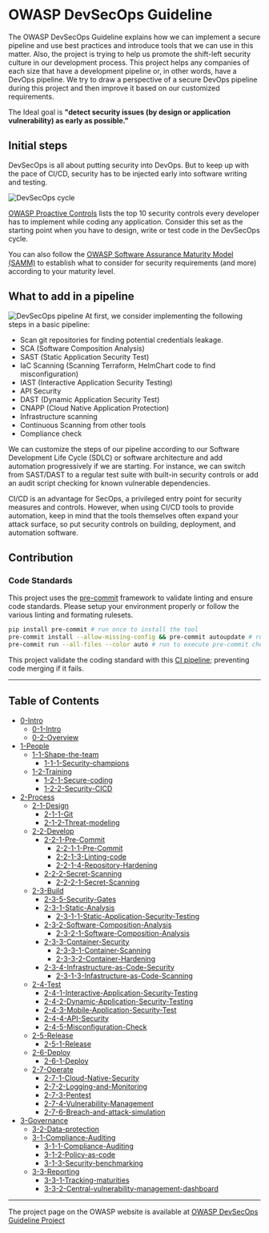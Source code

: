 # OWASP DevSecOps Guideline

The OWASP DevSecOps Guideline explains how we can implement a secure pipeline and use best practices and introduce tools that we can use in this matter. Also, the project is trying to help us promote the shift-left security culture in our development process.
This project helps any companies of each size that have a development pipeline or, in other words, have a DevOps pipeline.
We try to draw a perspective of a secure DevOps pipeline during this project and then improve it based on our customized requirements.

The Ideal goal is **"detect security issues (by design or application vulnerability) as early as possible."**

## Initial steps

DevSecOps is all about putting security into DevOps. But to keep up with the pace of CI/CD, security has to be injected early into software writing and testing.

![DevSecOps cycle](/assets/images/DevSecOps-cycle.png)

[OWASP Proactive Controls](https://owasp.org/www-project-proactive-controls/) lists the top 10 security controls every developer has to implement while coding any application. Consider this set as the starting point when you have to design, write or test code in the DevSecOps cycle.

You can also follow the [OWASP Software Assurance Maturity Model (SAMM)](https://owaspsamm.org/model/) to establish what to consider for security requirements (and more) according to your maturity level.

## What to add in a pipeline

![DevSecOps pipeline](/assets/images/DevSecOps-pipeline.png)
At first, we consider implementing the following steps in a basic pipeline:

- Scan git repositories for finding potential credentials leakage.
- SCA (Software Composition Analysis)
- SAST (Static Application Security Test)
- IaC Scanning (Scanning Terraform, HelmChart code to find misconfiguration)
- IAST (Interactive Application Security Testing)
- API Security
- DAST (Dynamic Application Security Test)
- CNAPP (Cloud Native Application Protection)
- Infrastructure scanning
- Continuous Scanning from other tools
- Compliance check

We can customize the steps of our pipeline according to our Software Development Life Cycle (SDLC) or software architecture and add automation progressively if we are starting.
For instance, we can switch from SAST/DAST to a regular test suite with built-in security controls or add an audit script checking for known vulnerable dependencies.

CI/CD is an advantage for SecOps, a privileged entry point for security measures and controls.
However, when using CI/CD tools to provide automation, keep in mind that the tools themselves often expand your attack surface, so put security controls on building, deployment, and automation software.

## Contribution

### Code Standards

This project uses the [pre-commit](https://pre-commit.com/) framework to validate linting and ensure code standards.  Please setup your environment properly or follow the various linting and formating rulesets.

```bash
pip install pre-commit # run once to install the tool
pre-commit install --allow-missing-config && pre-commit autoupdate # run once to init your repo
pre-commit run --all-files --color auto # run to execute pre-commit check ad-hoc
```

This project validate the coding standard with this [CI pipeline](.github/workflows/master.yml); preventing code merging if it fails.

---

## Table of Contents

- [0-Intro](current-version/0-Intro)
  - [0-1-Intro](current-version/0-Intro/0-1-Intro.md)
  - [0-2-Overview](current-version/0-Intro/0-2-Overview.md)
- [1-People](current-version/1-People)
  - [1-1-Shape-the-team](current-version/1-People/1-1-Shape-the-team)
    - [1-1-1-Security-champions](current-version/1-People/1-1-Shape-the-team/1-1-1-Security-champions.md)
  - [1-2-Training](current-version/1-People/1-2-Training)
    - [1-2-1-Secure-coding](current-version/1-People/1-2-Training/1-2-1-Secure-coding.md)
    - [1-2-2-Security-CICD](current-version/1-People/1-2-Training/1-2-2-Security-CICD.md)
- [2-Process](current-version/2-Process)
  - [2-1-Design](current-version/2-Process/2-1-Design)
    - [2-1-1-Git](current-version/2-Process/2-1-Design/2-1-1-Git)
    - [2-1-2-Threat-modeling](current-version/2-Process/2-1-Design/2-1-2-Threat-modeling.md)
  - [2-2-Develop](current-version/2-Process/2-2-Develop)
    - [2-2-1-Pre-Commit](current-version/2-Process/2-2-Develop/2-2-1-Pre-Commit)
      - [2-2-1-1-Pre-Commit](current-version/2-Process/2-2-Develop/2-2-1-Pre-Commit/2-2-1-1-Pre-Commit.md)
      - [2-2-1-3-Linting-code](current-version/2-Process/2-2-Develop/2-2-1-Pre-Commit/2-2-1-3-Linting-code.md)
      - [2-2-1-4-Repository-Hardening](current-version/2-Process/2-2-Develop/2-2-1-Pre-Commit/2-2-1-4-Repository-Hardening.md)
    - [2-2-2-Secret-Scanning](current-version/2-Process/2-2-Develop/2-2-2-Secret-Scanning)
      - [2-2-2-1-Secret-Scanning](current-version/2-Process/2-2-Develop/2-2-2-Secret-Scanning/2-2-2-1-Secret-Scanning.md)
  - [2-3-Build](current-version/2-Process/2-3-Build)
    - [2-3-5-Security-Gates](current-version/2-Process/2-3-Build/2-3-5-Security-Gates.md)
    - [2-3-1-Static-Analysis](current-version/2-Process/2-3-Build/2-3-1-Static-Analysis)
      - [2-3-1-1-Static-Application-Security-Testing](current-version/2-Process/2-3-Build/2-3-1-Static-Analysis/2-3-1-1-Static-Application-Security-Testing.md)
    - [2-3-2-Software-Composition-Analysis](current-version/2-Process/2-3-Build/2-3-2-Software-Composition-Analysis)
      - [2-3-2-1-Software-Composition-Analysis](current-version/2-Process/2-3-Build/2-3-2-Software-Composition-Analysis/2-3-2-1-Software-Composition-Analysis.md)
    - [2-3-3-Container-Security](current-version/2-Process/2-3-Build/2-3-3-Container-Security)
      - [2-3-3-1-Container-Scanning](current-version/2-Process/2-3-Build/2-3-3-Container-Security/2-3-3-1-Container-Scanning.md)
      - [2-3-3-2-Container-Hardening](current-version/2-Process/2-3-Build/2-3-3-Container-Security/2-3-3-2-Container-Hardening.md)
    - [2-3-4-Infrastructure-as-Code-Security](current-version/2-Process/2-3-Build/2-3-4-Infrastructure-as-Code-Security)
      - [2-3-1-3-Infastructure-as-Code-Scanning](current-version/2-Process/2-3-Build/2-3-4-Infrastructure-as-Code-Security/2-3-1-3-Infastructure-as-Code-Scanning.md)
  - [2-4-Test](current-version/2-Process/2-4-Test)
    - [2-4-1-Interactive-Application-Security-Testing](current-version/2-Process/2-4-Test/2-4-1-Interactive-Application-Security-Testing.md)
    - [2-4-2-Dynamic-Application-Security-Testing](current-version/2-Process/2-4-Test/2-4-2-Dynamic-Application-Security-Testing.md)
    - [2-4-3-Mobile-Application-Security-Test](current-version/2-Process/2-4-Test/2-4-3-Mobile-Application-Security-Test.md)
    - [2-4-4-API-Security](current-version/2-Process/2-4-Test/2-4-4-API-Security.md)
    - [2-4-5-Misconfiguration-Check](current-version/2-Process/2-4-Test/2-4-5-Misconfiguration-Check.md)
  - [2-5-Release](current-version/2-Process/2-5-Release)
    - [2-5-1-Release](current-version/2-Process/2-5-Release/2-5-1-Release.md)
  - [2-6-Deploy](current-version/2-Process/2-6-Deploy)
    - [2-6-1-Deploy](current-version/2-Process/2-6-Deploy/2-6-1-Deploy.md)
  - [2-7-Operate](current-version/2-Process/2-7-Operate)
    - [2-7-1-Cloud-Native-Security](current-version/2-Process/2-7-Operate/2-7-1-Cloud-Native-Security.md)
    - [2-7-2-Logging-and-Monitoring](current-version/2-Process/2-7-Operate/2-7-2-Logging-and-Monitoring.md)
    - [2-7-3-Pentest](current-version/2-Process/2-7-Operate/2-7-3-Pentest.md)
    - [2-7-4-Vulnerability-Management](current-version/2-Process/2-7-Operate/2-7-4-Vulnerability-Management.md)
    - [2-7-6-Breach-and-attack-simulation](current-version/2-Process/2-7-Operate/2-7-6-Breach-and-attack-simulation.md)
- [3-Governance](current-version/3-Governance)
  - [3-2-Data-protection](current-version/3-Governance/3-2-Data-protection.md)
  - [3-1-Compliance-Auditing](current-version/3-Governance/3-1-Compliance-Auditing)
    - [3-1-1-Compliance-Auditing](current-version/3-Governance/3-1-Compliance-Auditing/3-1-1-Compliance-Auditing.md)
    - [3-1-2-Policy-as-code](current-version/3-Governance/3-1-Compliance-Auditing/3-1-2-Policy-as-code.md)
    - [3-1-3-Security-benchmarking](current-version/3-Governance/3-1-Compliance-Auditing/3-1-3-Security-benchmarking.md)
  - [3-3-Reporting](current-version/3-Governance/3-3-Reporting)
    - [3-3-1-Tracking-maturities](current-version/3-Governance/3-3-Reporting/3-3-1-Tracking-maturities.md)
    - [3-3-2-Central-vulnerability-management-dashboard](current-version/3-Governance/3-3-Reporting/3-3-2-Central-vulnerability-management-dashboard.md)

---

The project page on the OWASP website is available at [OWASP DevSecOps Guideline Project](https://owasp.org/www-project-devsecops-guideline/)
